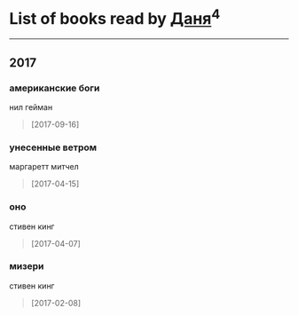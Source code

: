 # List of books read by [Даня](http://vk.com/id88335013)<sup>4</sup>
---

## 2017

### американские боги
нил гейман
> [2017-09-16] 


### унесенные ветром
маргаретт митчел
> [2017-04-15] 


### оно
стивен кинг
> [2017-04-07] 


### мизери
стивен кинг
> [2017-02-08] 



